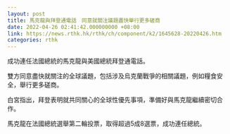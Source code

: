 ```yaml
---
layout: post
title: 馬克龍與拜登通電話　同意就關注議題盡快舉行更多磋商
date: 2022-04-26 02:41:42.000000000 +08:00
link: https://news.rthk.hk/rthk/ch/component/k2/1645628-20220426.htm
categories: rthk
---
```


成功連任法國總統的馬克龍與美國總統拜登通電話。

雙方同意盡快就關注的全球議題，包括涉及烏克蘭戰爭的相關議題，例如糧食安全，舉行更多磋商。

白宮指出，拜登表明就共同關心的全球性優先事項，準備好與馬克龍繼續密切合作。

馬克龍在法國總統選舉第二輪投票，取得超過5成8選票，成功連任總統。

